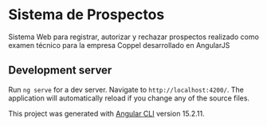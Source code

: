 # Sistema de Prospectos

Sistema Web para registrar, autorizar y rechazar prospectos realizado como examen técnico para la empresa Coppel desarrollado en AngularJS

## Development server

Run `ng serve` for a dev server. Navigate to `http://localhost:4200/`. The application will automatically reload if you change any of the source files.

This project was generated with [Angular CLI](https://github.com/angular/angular-cli) version 15.2.11.
